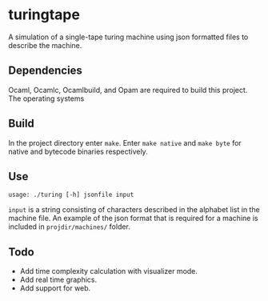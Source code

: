 # turingtape

A simulation of a single-tape turing machine using json formatted files to describe the machine.

## Dependencies

Ocaml, Ocamlc, Ocamlbuild, and Opam are required to build this project. The operating systems 

## Build

In the project directory enter `make`. Enter `make native` and `make byte` for native and bytecode binaries respectively.

## Use

`usage: ./turing [-h] jsonfile input`

`input` is a string consisting of characters described in the alphabet list in the machine file. An example of the json format that is required for a machine is included in `projdir/machines/` folder.

## Todo

* Add time complexity calculation with visualizer mode.
* Add real time graphics.
* Add support for web.
